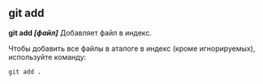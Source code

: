 ## git add

**git add *[файл]***   Добавляет файл в индекс.

Чтобы добавить все файлы в аталоге в индекс (кроме игнорируемых), используйте команду:

```bash=
git add .
```
